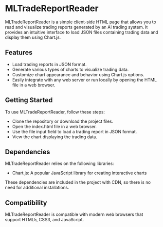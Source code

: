 # MLTradeReportReader

MLTradeReportReader is a simple client-side HTML page that allows you to read and visualize trading reports generated by an AI trading system. It provides an intuitive interface to load JSON files containing trading data and display them using Chart.js.

## Features

- Load trading reports in JSON format.
- Generate various types of charts to visualize trading data.
- Customize chart appearance and behavior using Chart.js options.
- Easily integrate with any web server or run locally by opening the HTML file in a web browser.

## Getting Started

To use MLTradeReportReader, follow these steps:

- Clone the repository or download the project files.
- Open the index.html file in a web browser.
- Use the file input field to load a trading report in JSON format.
- View the chart displaying the trading data.

## Dependencies

MLTradeReportReader relies on the following libraries:

- Chart.js: A popular JavaScript library for creating interactive charts

These dependencies are included in the project with CDN, so there is no need for additional installations.

## Compatibility

MLTradeReportReader is compatible with modern web browsers that support HTML5, CSS3, and JavaScript.
